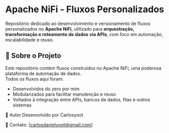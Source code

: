 # Apache NiFi - Fluxos Personalizados

Repositório dedicado ao desenvolvimento e versionamento de fluxos personalizados no **Apache NiFi**,
utilizado para **orquestração, transformação e roteamento de dados via APIs**, com foco em automação, escalabilidade e reuso.


## 🧠 Sobre o Projeto

Este repositório contém fluxos construídos no Apache NiFi, uma poderosa plataforma de automação de dados.  
Todos os fluxos aqui foram:

- Desenvolvidos do zero por mim
- Modularizados para facilitar manutenção e reuso
- Voltados à integração entre APIs, bancos de dados, filas e outros sistemas

👤 Autor
Desenvolvido por Carlosyoot

📧 Contato: [carlosdanielyoot@gmail.com]
